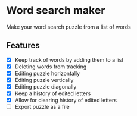 # Word search maker

Make your word search puzzle from a list of words

## Features

- [x] Keep track of words by adding them to a list
- [x] Deleting words from tracking
- [x] Editing puzzle horizontally
- [x] Editing puzzle vertically
- [x] Editing puzzle diagonally
- [x] Keep a history of edited letters
- [x] Allow for clearing history of edited letters
- [ ] Export puzzle as a file